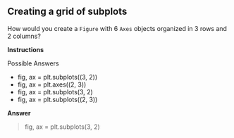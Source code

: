 ## Creating a grid of subplots

How would you create a `Figure` with 6 `Axes` objects organized in 3 rows and 2 columns?

**Instructions**

Possible Answers

* fig, ax = plt.subplots((3, 2))
* fig, ax = plt.axes((2, 3))
* fig, ax = plt.subplots(3, 2)
* fig, ax = plt.subplots((2, 3))

**Answer**
> fig, ax = plt.subplots(3, 2)